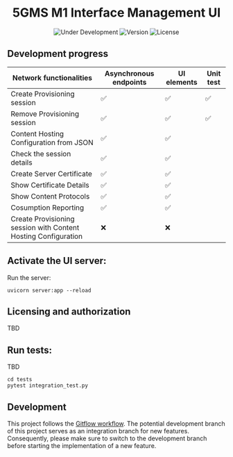 <h1 align="center">5GMS M1 Interface Management UI</h1>
<p align="center">
  <img src="https://img.shields.io/badge/Status-Under_Development-yellow" alt="Under Development">
  <img src="https://img.shields.io/github/v/tag/5G-MAG/rt-5gms-application-function?label=version" alt="Version">
  <img src="https://img.shields.io/badge/License-5G--MAG%20Public%20License%20(v1.0)-blue" alt="License">


## Development progress  
| Network functionalities| Asynchronous endpoints|UI elements|Unit test|
| ------------------------------------- | --------- | -- |--|
| Create Provisioning session|✅|✅|✅
| Remove Provisioning session|✅|✅|✅|
| Content Hosting Configuration from JSON|✅|✅||
| Check the session details|✅|✅||
| Create Server Certificate|✅|✅||
| Show Certificate Details|✅|✅||
| Show Content Protocols|✅|✅||
| Cosumption Reporting|✅|✅||
| Create Provisioning session with Content Hosting Configuration|❌|❌||

## Activate the UI server:

Run the server:

```
uvicorn server:app --reload
```

## Licensing and authorization
TBD

## Run tests:
TBD

```
cd tests
pytest integration_test.py
```

## Development
This project follows the [Gitflow workflow](https://www.atlassian.com/git/tutorials/comparing-workflows/gitflow-workflow). The potential development branch of this project serves as an integration branch for new features. Consequently, please make sure to switch to the development branch before starting the implementation of a new feature.
